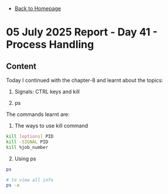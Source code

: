 - [Back to Homepage](/README.md)

# 05 July 2025 Report - Day 41 - Process Handling

## Content

Today I continued with the chapter-8 and learnt about the topics:

1. Signals: CTRL keys and kill

2. ps

The commands learnt are:

1. The ways to use kill command

```bash
kill [options] PID
kill -SIGNAL PID
kill %job_number
```

2. Using ps

```bash
ps

# to view all info
ps -a

```
